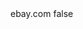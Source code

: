 <?xml version="1.0" encoding="UTF-8"?>
<CustomMetadata xmlns="http://soap.sforce.com/2006/04/metadata">
    <label>ebay.com</label>
    <protected>false</protected>
</CustomMetadata>
